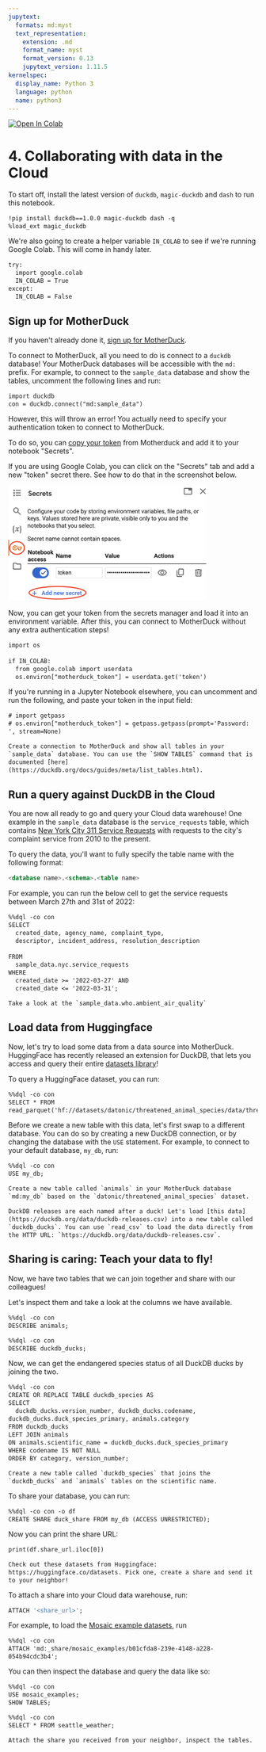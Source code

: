 ```yaml
---
jupytext:
  formats: md:myst
  text_representation:
    extension: .md
    format_name: myst
    format_version: 0.13
    jupytext_version: 1.11.5
kernelspec:
  display_name: Python 3
  language: python
  name: python3
---
```


<a target="_blank" href="https://colab.research.google.com/github/MotherDuck-Open-Source/sql-tutorial">
  <img src="https://colab.research.google.com/assets/colab-badge.svg" alt="Open In Colab"/>
</a>

# 4. Collaborating with data in the Cloud

To start off, install the latest version of `duckdb`, `magic-duckdb` and `dash` to run this notebook.

```{code-cell}
!pip install duckdb==1.0.0 magic-duckdb dash -q
%load_ext magic_duckdb
```

We're also going to create a helper variable `IN_COLAB` to see if we're running Google Colab. This will come in handy later.

```{code-cell}
try:
  import google.colab
  IN_COLAB = True
except:
  IN_COLAB = False
```

## Sign up for MotherDuck

If you haven't already done it, [sign up for MotherDuck](https://app.motherduck.com/?auth_flow=signup).

To connect to MotherDuck, all you need to do is connect to a `duckdb` database! Your MotherDuck databases will be accessible with the `md:` prefix. For example, to connect to the `sample_data` database and show the tables, uncomment the following lines and run:

```{code-cell}
import duckdb
con = duckdb.connect("md:sample_data")
```

However, this will throw an error! You actually need to specify your authentication token to connect to MotherDuck.

To do so, you can [copy your token](https://app.motherduck.com/token-request?appName=Jupyter) from Motherduck and add it to your notebook "Secrets".

If you are using Google Colab, you can click on the "Secrets" tab and add a new "token" secret there. See how to do that in the screenshot below.

<img src="https://github.com/MotherDuck-Open-Source/sql-tutorial/blob/main/notebooks/Colab_Secret.png?raw=true" width=400>

Now, you can get your token from the secrets manager and load it into an environment variable. After this, you can connect to MotherDuck without any extra authentication steps!

```{code-cell}
import os

if IN_COLAB:
  from google.colab import userdata
  os.environ["motherduck_token"] = userdata.get('token')
```

If you're running in a Jupyter Notebook elsewhere, you can uncomment and run the following, and paste your token in the input field:

```{code-cell}
# import getpass
# os.environ["motherduck_token"] = getpass.getpass(prompt='Password: ', stream=None)
```

```{admonition} Exercise 4.01
Create a connection to MotherDuck and show all tables in your `sample_data` database. You can use the `SHOW TABLES` command that is documented [here](https://duckdb.org/docs/guides/meta/list_tables.html).
```

## Run a query against DuckDB in the Cloud

You are now all ready to go and query your Cloud data warehouse! One example in the `sample_data` database is the `service_requests` table, which contains [New York City 311 Service Requests](https://motherduck.com/docs/getting-started/sample-data-queries/nyc-311-data/) with requests to the city's complaint service from 2010 to the present.

To query the data, you'll want to fully specify the table name with the following format:

```sql
<database name>.<schema>.<table name>
```

For example, you can run the below cell to get the service requests between March 27th and 31st of 2022:

```{code-cell}
%%dql -co con
SELECT
  created_date, agency_name, complaint_type,
  descriptor, incident_address, resolution_description

FROM
  sample_data.nyc.service_requests
WHERE
  created_date >= '2022-03-27' AND
  created_date <= '2022-03-31';
```

```{admonition} Exercise 4.02
Take a look at the `sample_data.who.ambient_air_quality` 
```

## Load data from Huggingface

Now, let's try to load some data from a data source into MotherDuck. HuggingFace has recently released an extension for DuckDB, that lets you access and query their entire [datasets library](https://huggingface.co/datasets)!

To query a HuggingFace dataset, you can run:

```{code-cell}
%%dql -co con
SELECT * FROM read_parquet('hf://datasets/datonic/threatened_animal_species/data/threatened_animal_species.parquet');
```

Before we create a new table with this data, let's first swap to a different database. You can do so by creating a new DuckDB connection, or by changing the database with the `USE` statement. For example, to connect to your default database, `my_db`, run:

```{code-cell}
%%dql -co con
USE my_db;
```

```{admonition} Exercise 4.03
Create a new table called `animals` in your MotherDuck database `md:my_db` based on the `datonic/threatened_animal_species` dataset.
```

```{admonition} Exercise 4.04
DuckDB releases are each named after a duck! Let's load [this data](https://duckdb.org/data/duckdb-releases.csv) into a new table called `duckdb_ducks`. You can use `read_csv` to load the data directly from the HTTP URL: `https://duckdb.org/data/duckdb-releases.csv`.
```

## Sharing is caring: Teach your data to fly!

Now, we have two tables that we can join together and share with our colleagues!

Let's inspect them and take a look at the columns we have available.

```{code-cell}
%%dql -co con
DESCRIBE animals;
```

```{code-cell}
%%dql -co con
DESCRIBE duckdb_ducks;
```

Now, we can get the endangered species status of all DuckDB ducks by joining the two.

```{code-cell}
%%dql -co con
CREATE OR REPLACE TABLE duckdb_species AS
SELECT
  duckdb_ducks.version_number, duckdb_ducks.codename, duckdb_ducks.duck_species_primary, animals.category
FROM duckdb_ducks
LEFT JOIN animals
ON animals.scientific_name = duckdb_ducks.duck_species_primary
WHERE codename IS NOT NULL
ORDER BY category, version_number;
```

```{admonition} Exercise 4.05
Create a new table called `duckdb_species` that joins the `duckdb_ducks` and `animals` tables on the scientific name.
```

To share your database, you can run:

```{code-cell}
%%dql -co con -o df
CREATE SHARE duck_share FROM my_db (ACCESS UNRESTRICTED);
```

Now you can print the share URL:
```{code-cell}
print(df.share_url.iloc[0])
```

```{admonition} Exercise 4.06
Check out these datasets from Huggingface: https://huggingface.co/datasets. Pick one, create a share and send it to your neighbor!
```

To attach a share into your Cloud data warehouse, run:

```sql
ATTACH '<share_url>';
```

For example, to load the [Mosaic example datasets](https://github.com/motherduckdb/wasm-client/tree/main), run

```{code-cell}
%%dql -co con
ATTACH 'md:_share/mosaic_examples/b01cfda8-239e-4148-a228-054b94cdc3b4';
```

You can then inspect the database and query the data like so:

```{code-cell}
%%dql -co con
USE mosaic_examples;
SHOW TABLES;
```

```{code-cell}
%%dql -co con
SELECT * FROM seattle_weather;
```

```{admonition} Exercise 4.07
Attach the share you received from your neighbor, inspect the tables.
```
